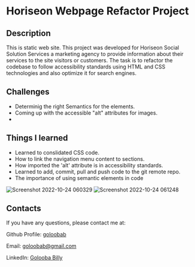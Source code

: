 # Horiseon Webpage Refactor Project

## Description 

This is static web site. This project was developed for Horiseon Social Solution Services a marketing agency to provide information about their services to the site visitors or customers.
The task is to refactor the codebase to follow accessibility standards using HTML and CSS technologies and also optimize it for search engines.

## Challenges

* Determinig the right Semantics for the elements.
* Coming up with the accessible "alt" attributes for images.
* 



## Things I learned 
* Learned to conslidated CSS code.
* How to link the navigation menu content to sections. 
* How imported the 'alt' attribute is in accessibility standards.
* Learned to add, commit, pull and push code to the git remote repo.
* The importance of using semantic elements in code 

![Screenshot 2022-10-24 060329](https://user-images.githubusercontent.com/26630637/197452948-b81a63b1-8a38-4b98-9140-b0370845af41.png)
![Screenshot 2022-10-24 061248](https://user-images.githubusercontent.com/26630637/197452976-6aeaf284-43d6-4c1d-86ae-e83e7f5dabe6.png)


## Contacts

If you have any questions, please contact me at: 
 
  Github Profile: [goloobab](https://github.com/goloobab/)  

  Email:  goloobab@gmail.com

  LinkedIn: [ Golooba Billy ](linkedin.com/in/golooba-billy-83a4738b)
